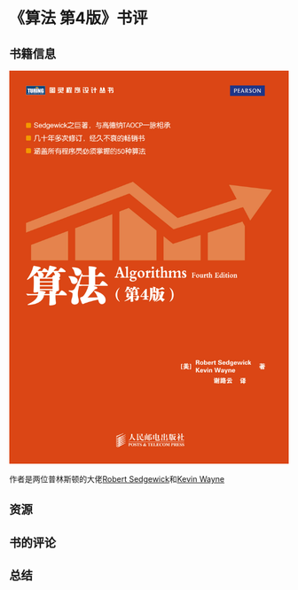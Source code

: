 # 《算法 第4版》书评

## 书籍信息

![book-cover](./images/book-cover.png "book-cover")

作者是两位普林斯顿的大佬[Robert Sedgewick](https://www.cs.princeton.edu/~rs/)和[Kevin Wayne](https://www.cs.princeton.edu/~wayne/contact/)

## 资源



## 书的评论




## 总结








